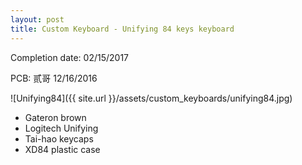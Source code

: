 ```yaml
---
layout: post
title: Custom Keyboard - Unifying 84 keys keyboard
---
```


Completion date: 02/15/2017

PCB: 贰哥 12/16/2016

![Unifying84]({{ site.url }}/assets/custom_keyboards/unifying84.jpg)

* Gateron brown
* Logitech Unifying
* Tai-hao keycaps
* XD84 plastic case
